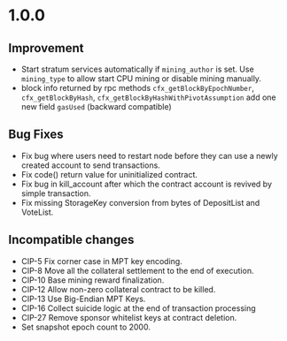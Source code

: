 # 1.0.0

## Improvement
- Start stratum services automatically if `mining_author` is set. 
Use `mining_type` to allow start CPU mining or disable mining manually.
- block info returned by rpc methods `cfx_getBlockByEpochNumber`, `cfx_getBlockByHash`, `cfx_getBlockByHashWithPivotAssumption` add one new field `gasUsed` (backward compatible)

## Bug Fixes

- Fix bug where users need to restart node before they can use a newly created account to send transactions.
- Fix code() return value for uninitialized contract.
- Fix bug in kill_account after which the contract account is revived by simple transaction.
- Fix missing StorageKey conversion from bytes of DepositList and VoteList.

## Incompatible changes

- CIP-5 Fix corner case in MPT key encoding.
- CIP-8 Move all the collateral settlement to the end of execution.
- CIP-10 Base mining reward finalization.
- CIP-12 Allow non-zero collateral contract to be killed.
- CIP-13 Use Big-Endian MPT Keys.
- CIP-16 Collect suicide logic at the end of transaction processing
- CIP-27 Remove sponsor whitelist keys at contract deletion.
- Set snapshot epoch count to 2000.

